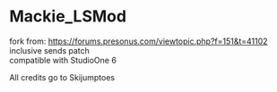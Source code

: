 # Mackie_LSMod
fork from: https://forums.presonus.com/viewtopic.php?f=151&t=41102  
inclusive sends patch    
compatible with StudioOne 6  

All credits go to Skijumptoes
